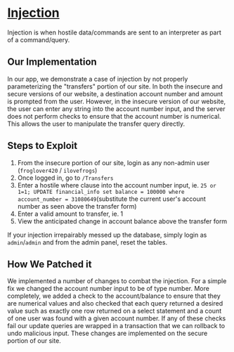 # [Injection](https://owasp.org/www-project-top-ten/2017/A1_2017-Injection)

Injection is when hostile data/commands are sent to an interpreter as part of a command/query.

## Our Implementation

In our app, we demonstrate a case of injection by not properly parameterizing the "transfers" portion of our site. In both the insecure and secure versions of our website, a destination account number and amount is prompted from the user. However, in the insecure version of our website, the user can enter any string into the account number input, and the server does not perform checks to ensure that the account number is numerical. This allows the user to manipulate the transfer query directly.

## Steps to Exploit

1. From the insecure portion of our site, login as any non-admin user (`froglover420` / `ilovefrogs`)
2. Once logged in, go to `/Transfers`
3. Enter a hostile where clause into the account number input, ie. `25 or 1=1; UPDATE financial_info set balance = 100000 where account_number = 31080649`(substitute the current user's account number as seen above the transfer form)
4. Enter a valid amount to transfer, ie. 1
5. View the anticipated change in account balance above the transfer form

If your injection irrepairably messed up the database, simply login as `admin`/`admin` and from the admin panel, reset the tables.

## How We Patched it

We implemented a number of changes to combat the injection. For a simple fix we changed the account number input to be of type number. More completely, we added a check to the account/balance to ensure that they are numerical values and also checked that each query returned a desired value such as exactly one row returned on a select statement and a count of one user was found with a given account number. If any of these checks fail our update queries are wrapped in a transaction that we can rollback to undo malicious input. These changes are implemented on the secure portion of our site.
